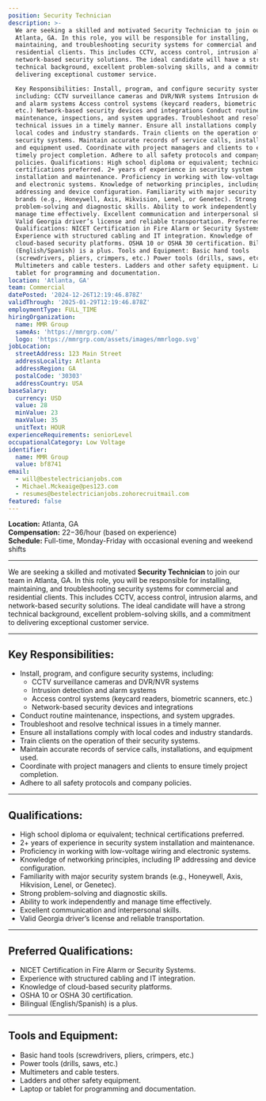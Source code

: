 ```yaml
---
position: Security Technician
description: >-
  We are seeking a skilled and motivated Security Technician to join our team in
  Atlanta, GA. In this role, you will be responsible for installing,
  maintaining, and troubleshooting security systems for commercial and
  residential clients. This includes CCTV, access control, intrusion alarms, and
  network-based security solutions. The ideal candidate will have a strong
  technical background, excellent problem-solving skills, and a commitment to
  delivering exceptional customer service.

  Key Responsibilities: Install, program, and configure security systems,
  including: CCTV surveillance cameras and DVR/NVR systems Intrusion detection
  and alarm systems Access control systems (keycard readers, biometric scanners,
  etc.) Network-based security devices and integrations Conduct routine
  maintenance, inspections, and system upgrades. Troubleshoot and resolve
  technical issues in a timely manner. Ensure all installations comply with
  local codes and industry standards. Train clients on the operation of their
  security systems. Maintain accurate records of service calls, installations,
  and equipment used. Coordinate with project managers and clients to ensure
  timely project completion. Adhere to all safety protocols and company
  policies. Qualifications: High school diploma or equivalent; technical
  certifications preferred. 2+ years of experience in security system
  installation and maintenance. Proficiency in working with low-voltage wiring
  and electronic systems. Knowledge of networking principles, including IP
  addressing and device configuration. Familiarity with major security system
  brands (e.g., Honeywell, Axis, Hikvision, Lenel, or Genetec). Strong
  problem-solving and diagnostic skills. Ability to work independently and
  manage time effectively. Excellent communication and interpersonal skills.
  Valid Georgia driver’s license and reliable transportation. Preferred
  Qualifications: NICET Certification in Fire Alarm or Security Systems.
  Experience with structured cabling and IT integration. Knowledge of
  cloud-based security platforms. OSHA 10 or OSHA 30 certification. Bilingual
  (English/Spanish) is a plus. Tools and Equipment: Basic hand tools
  (screwdrivers, pliers, crimpers, etc.) Power tools (drills, saws, etc.)
  Multimeters and cable testers. Ladders and other safety equipment. Laptop or
  tablet for programming and documentation.
location: 'Atlanta, GA'
team: Commercial
datePosted: '2024-12-26T12:19:46.878Z'
validThrough: '2025-01-29T12:19:46.878Z'
employmentType: FULL_TIME
hiringOrganization:
  name: MMR Group
  sameAs: 'https://mmrgrp.com/'
  logo: 'https://mmrgrp.com/assets/images/mmrlogo.svg'
jobLocation:
  streetAddress: 123 Main Street
  addressLocality: Atlanta
  addressRegion: GA
  postalCode: '30303'
  addressCountry: USA
baseSalary:
  currency: USD
  value: 28
  minValue: 23
  maxValue: 35
  unitText: HOUR
experienceRequirements: seniorLevel
occupationalCategory: Low Voltage
identifier:
  name: MMR Group
  value: bf8741
email:
  - will@bestelectricianjobs.com
  - Michael.Mckeaige@pes123.com
  - resumes@bestelectricianjobs.zohorecruitmail.com
featured: false
---
```


**Location:** Atlanta, GA  
**Compensation:** $22-$36/hour (based on experience)  
**Schedule:** Full-time, Monday-Friday with occasional evening and weekend shifts  

---

We are seeking a skilled and motivated **Security Technician** to join our team in Atlanta, GA. In this role, you will be responsible for installing, maintaining, and troubleshooting security systems for commercial and residential clients. This includes CCTV, access control, intrusion alarms, and network-based security solutions. The ideal candidate will have a strong technical background, excellent problem-solving skills, and a commitment to delivering exceptional customer service.

---

## Key Responsibilities:
- Install, program, and configure security systems, including:
  - CCTV surveillance cameras and DVR/NVR systems
  - Intrusion detection and alarm systems
  - Access control systems (keycard readers, biometric scanners, etc.)
  - Network-based security devices and integrations
- Conduct routine maintenance, inspections, and system upgrades.
- Troubleshoot and resolve technical issues in a timely manner.
- Ensure all installations comply with local codes and industry standards.
- Train clients on the operation of their security systems.
- Maintain accurate records of service calls, installations, and equipment used.
- Coordinate with project managers and clients to ensure timely project completion.
- Adhere to all safety protocols and company policies.

---

## Qualifications:
- High school diploma or equivalent; technical certifications preferred.
- 2+ years of experience in security system installation and maintenance.
- Proficiency in working with low-voltage wiring and electronic systems.
- Knowledge of networking principles, including IP addressing and device configuration.
- Familiarity with major security system brands (e.g., Honeywell, Axis, Hikvision, Lenel, or Genetec).
- Strong problem-solving and diagnostic skills.
- Ability to work independently and manage time effectively.
- Excellent communication and interpersonal skills.
- Valid Georgia driver’s license and reliable transportation.

---

## Preferred Qualifications:
- NICET Certification in Fire Alarm or Security Systems.
- Experience with structured cabling and IT integration.
- Knowledge of cloud-based security platforms.
- OSHA 10 or OSHA 30 certification.
- Bilingual (English/Spanish) is a plus.

---

## Tools and Equipment:
- Basic hand tools (screwdrivers, pliers, crimpers, etc.)
- Power tools (drills, saws, etc.)
- Multimeters and cable testers.
- Ladders and other safety equipment.
- Laptop or tablet for programming and documentation.
